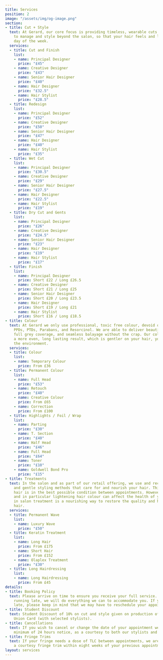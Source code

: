 ```yaml
---
title: Services
position: 2
image: "/assets/img/og-image.png"
section:
- title: Cut + Style
  text: At Gerard, our core focus is providing timeless, wearable cuts that are easy
    to manage and style beyond the salon, so that your hair feels and looks good every
    day of the week.
  services:
  - title: Cut and Finish
    list:
    - name: Principal Designer
      price: "£45"
    - name: Creative Designer
      price: "£43"
    - name: Senior Hair Designer
      price: "£40"
    - name: Hair Designer
      price: "£32.5"
    - name: Hair Stylist
      price: "£28.5"
  - title: Redesign
    list:
    - name: Principal Designer
      price: "£52"
    - name: Creative Designer
      price: "£50"
    - name: Senior Hair Designer
      price: "£47"
    - name: Hair Designer
      price: "£40"
    - name: Hair Stylist
      price: "£35"
  - title: Wet Cut
    list:
    - name: Principal Designer
      price: "£30.5"
    - name: Creative Designer
      price: "£29"
    - name: Senior Hair Designer
      price: "£27.5"
    - name: Hair Designer
      price: "£22.5"
    - name: Hair Stylist
      price: "£19"
  - title: Dry Cut and Gents
    list:
    - name: Principal Designer
      price: "£26"
    - name: Creative Designer
      price: "£24.5"
    - name: Senior Hair Designer
      price: "£23"
    - name: Hair Designer
      price: "£19"
    - name: Hair Stylist
      price: "£17"
  - title: Finish
    list:
    - name: Principal Designer
      price: Short £22 / Long £26.5
    - name: Creative Designer
      price: Short £21 / Long £25
    - name: Senior Hair Designer
      price: Short £20 / Long £23.5
    - name: Hair Designer
      price: Short £19 / Long £21
    - name: Hair Stylist
      price: Short £16 / Long £18.5
- title: Colour
  text: At Gerard we only use professional, toxic free colour, devoid of Ammonia,
    PPDs, PTDs, Parabans, and Resorcinol. We are able to deliver beautiful blondes,
    full grey coverage, and seamless balayage without the crap. Our colour gives you
    a more even, long lasting result, which is gentler on your hair, your scalp, and
    the environment.
  services:
  - title: Colour
    list:
    - name: Temporary Colour
      price: From £36
  - title: Permanent Colour
    list:
    - name: Full Head
      price: "£53"
    - name: Retouch
      price: "£40"
    - name: Creative Colour
      price: From £65
    - name: Correction
      price: From £100
  - title: Highlights / Foil / Wrap
    list:
    - name: Parting
      price: "£30"
    - name: T. Section
      price: "£40"
    - name: Half Head
      price: "£46"
    - name: Full Head
      price: "£64"
    - name: Toner
      price: "£10"
    - name: Goldwell Bond Pro
      price: "£15"
- title: Treatments
  text: In the salon and as part of our retail offering, we use and recommend products
    and gentle styling methods that care for and nourish your hair. This ensures your
    hair is in the best possible condition between appointments. However, hair colour,
    and in particular lightening hair colour can affect the health of your hair. An
    in salon treatment is a nourishing way to restore the quality and health of your
    hair.
  services:
  - title: Permanent Wave
    list:
    - name: Luxury Wave
      price: "£50"
  - title: Keratin Treatment
    list:
    - name: Long Hair
      price: From £175
    - name: Short Hair
      price: From £152
    - name: Olaplex Treatment
      price: "£30"
  - title: Long Hairdressing
    list:
    - name: Long Hairdressing
      price: From £45
details:
- title: Booking Policy
  text: Please arrive on time to ensure you receive your full service. If you are
    running late, we will do everything we can to accommodate you. If you are excessively
    late, please keep in mind that we may have to reschedule your appointment.
- title: Student Discount
  text: Student Discount of 10% on cut and style given on production of a valid Student
    Union Card (with selected stylists).
- title: Cancellations
  text: If you wish to cancel or change the date of your appointment we require a
    minimum of 24 hours notice, as a courtesy to both our stylists and other clients.
- title: Fringe Trims
  text: If your fringe needs a dose of TLC between appointments, we are happy to offer
    a courtesy fringe trim within eight weeks of your previous appointment.
layout: services
---
```



